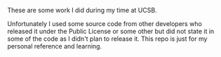 These are some work I did during my time at UCSB.

Unfortunately I used some source code from other developers who released it under the Public License or some other but did not state it in some of the code as I didn't plan to release it. This repo is just for my personal reference and learning.